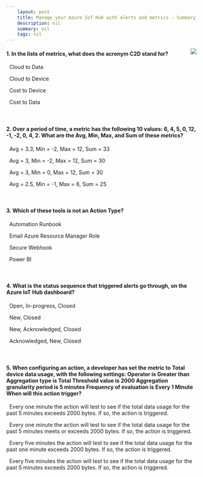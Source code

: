```yaml
---
    layout: post
    title: Manage your Azure IoT Hub with alerts and metrics - Summary
    description: nil
    summary: nil
    tags: nil
---
```



 <a target="_blank" href="https://docs.microsoft.com/en-us/learn/modules/manage-azure-iot-hub-with-metrics-alerts/7-summary/"><i class="fas fa-external-link-alt"></i> </a>
 <img align="right" src="https://docs.microsoft.com/en-us/learn/achievements/iot/manage-your-azure-iot-hub-with-metrics-alerts.svg">
####  1. In the lists of metrics, what does the acronym C2D stand for?


<i class='far fa-square'></i> &nbsp;&nbsp;Cloud to Data

<i class='fas fa-check-square' style='color: Dodgerblue;'></i> &nbsp;&nbsp;Cloud to Device

<i class='far fa-square'></i> &nbsp;&nbsp;Cost to Device

<i class='far fa-square'></i> &nbsp;&nbsp;Cost to Data
<br />
<br />
<br />

####  2. Over a period of time, a metric has the following 10 values: 6, 4, 5, 0, 12, -1, -2, 0, 4, 2. What are the Avg, Min, Max, and Sum of these metrics?


<i class='far fa-square'></i> &nbsp;&nbsp;Avg = 3.3, Min = -2, Max = 12, Sum = 33

<i class='fas fa-check-square' style='color: Dodgerblue;'></i> &nbsp;&nbsp;Avg = 3, Min = -2, Max = 12, Sum = 30

<i class='far fa-square'></i> &nbsp;&nbsp;Avg = 3, Min = 0, Max = 12, Sum = 30

<i class='far fa-square'></i> &nbsp;&nbsp;Avg = 2.5, Min = -1, Max = 6, Sum = 25
<br />
<br />
<br />

####  3. Which of these tools is not an Action Type?


<i class='far fa-square'></i> &nbsp;&nbsp;Automation Runbook

<i class='far fa-square'></i> &nbsp;&nbsp;Email Azure Resource Manager Role

<i class='far fa-square'></i> &nbsp;&nbsp;Secure Webhook

<i class='fas fa-check-square' style='color: Dodgerblue;'></i> &nbsp;&nbsp;Power BI
<br />
<br />
<br />

####  4. What is the status sequence that triggered alerts go through, on the Azure IoT Hub dashboard?


<i class='far fa-square'></i> &nbsp;&nbsp;Open, In-progress, Closed

<i class='far fa-square'></i> &nbsp;&nbsp;New, Closed

<i class='fas fa-check-square' style='color: Dodgerblue;'></i> &nbsp;&nbsp;New, Acknowledged, Closed

<i class='far fa-square'></i> &nbsp;&nbsp;Acknowledged, New, Closed
<br />
<br />
<br />

####  5. When configuring an action, a developer has set the metric to Total device data usage, with the following settings: Operator is Greater than Aggregation type is Total Threshold value is 2000 Aggregation granularity period is 5 minutes Frequency of evaluation is Every 1 Minute When will this action trigger?


<i class='fas fa-check-square' style='color: Dodgerblue;'></i> &nbsp;&nbsp;Every one minute the action will test to see if the total data usage for the past 5 minutes exceeds 2000 bytes. If so, the action is triggered.

<i class='far fa-square'></i> &nbsp;&nbsp;Every one minute the action will test to see if the total data usage for the past 5 minutes meets or exceeds 2000 bytes. If so, the action is triggered.

<i class='far fa-square'></i> &nbsp;&nbsp;Every five minutes the action will test to see if the total data usage for the past one minute exceeds 2000 bytes. If so, the action is triggered.

<i class='far fa-square'></i> &nbsp;&nbsp;Every five minutes the action will test to see if the total data usage for the past 5 minutes exceeds 2000 bytes. If so, the action is triggered.
<br />
<br />
<br />

